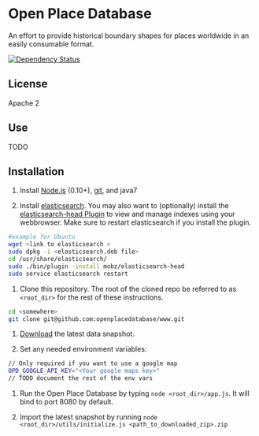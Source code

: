 # Open Place Database

An effort to provide historical boundary shapes for places worldwide in an easily consumable format.

[![Dependency Status](https://david-dm.org/openplacedatabase/www.png)](https://david-dm.org/openplacedatabase/www)
## License

Apache 2

## Use

TODO

## Installation

1. Install [Node.js](http://nodejs.org/) (0.10+), [git](http://git-scm.com/), and java7

1. Install [elasticsearch](http://www.elasticsearch.org/). You may also want to (optionally) install the [elasticsearch-head Plugin](http://mobz.github.io/elasticsearch-head/) to view and manage indexes using your webbrowser. Make sure to restart elasticsearch if you install the plugin.
````bash
#example for Ubuntu
wget <link to elasticsearch >
sudo dpkg -i <elasticsearch.deb file>
cd /usr/share/elasticsearch/
sudo ./bin/plugin -install mobz/elasticsearch-head
sudo service elasticsearch restart
````

1. Clone this repository. The root of the cloned repo be referred to as `<root_dir>` for the rest of these instructions.
````bash
cd <somewhere>
git clone git@github.com:openplacedatabase/www.git
````

1. [Download](http://www.openplacedatabase.org/download) the latest data snapshot.

1. Set any needed environment variables:
````bash
// Only required if you want to use a google map
OPD_GOOGLE_API_KEY="<Your google maps key>"
// TODO document the rest of the env vars
````

1. Run the Open Place Database by typing `node <root_dir>/app.js`. It will bind to port 8080 by default.

1. Import the latest snapshot by running `node <root_dir>/utils/initialize.js <path_to_downloaded_zip>.zip`